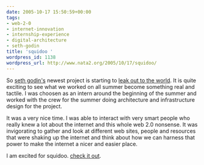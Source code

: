 ```yaml
---
date: 2005-10-17 15:50:59+00:00
tags:
- web-2-0
- internet-innovation
- internship-experience
- digital-architecture
- seth-godin
title: 'squidoo '
wordpress_id: 1138
wordpress_url: http://www.nata2.org/2005/10/17/squidoo/
---
```


So <a href="http://sethgodin.com">seth godin's</a> newest project is starting to <a href="http://squidoo.com/blog/"> leak out to the world</a>.  It is quite exciting to see what we worked on all summer become something real and tactile. I was choosen as an intern around the beginning of the summer and worked with the crew for the summer doing architecture and infrastructure design for the project. 

It was a very nice time. I was able to interact with very smart people who really knew a lot about the internet and this whole web 2.0 nonsense. It was invigorating to gather and look at different web sites, people and resources that were shaking up the internet and think about how we can harness that power to make the internet a nicer and easier place. 

I am excited for squidoo. <a href="http://squidoo.com">check it out</a>.